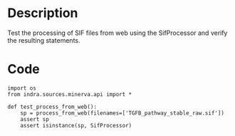 # Description
Test the processing of SIF files from web using the SifProcessor and verify the resulting statements.

# Code
```
import os
from indra.sources.minerva.api import *

def test_process_from_web():
    sp = process_from_web(filenames=['TGFB_pathway_stable_raw.sif'])
    assert sp
    assert isinstance(sp, SifProcessor)

```
